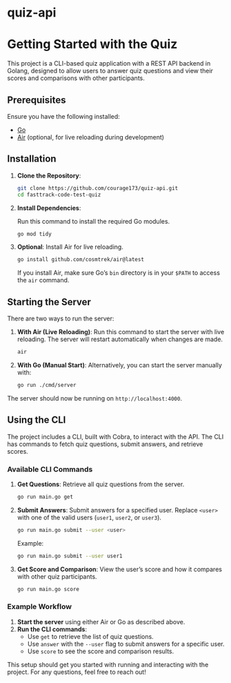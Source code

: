# quiz-api

# Getting Started with the Quiz

This project is a CLI-based quiz application with a REST API backend in Golang, designed to allow users to answer quiz questions and view their scores and comparisons with other participants.

## Prerequisites

Ensure you have the following installed:

- [Go](https://golang.org/doc/install)
- [Air](https://github.com/cosmtrek/air) (optional, for live reloading during development)

## Installation

1. **Clone the Repository**:

   ```bash
   git clone https://github.com/courage173/quiz-api.git
   cd fasttrack-code-test-quiz
   ```

2. **Install Dependencies**:

   Run this command to install the required Go modules.

   ```bash
   go mod tidy
   ```

3. **Optional**: Install Air for live reloading.

   ```bash
   go install github.com/cosmtrek/air@latest
   ```

   If you install Air, make sure Go’s `bin` directory is in your `$PATH` to access the `air` command.

## Starting the Server

There are two ways to run the server:

1. **With Air (Live Reloading)**:
   Run this command to start the server with live reloading. The server will restart automatically when changes are made.

   ```bash
   air
   ```

2. **With Go (Manual Start)**:
   Alternatively, you can start the server manually with:

   ```bash
   go run ./cmd/server
   ```

The server should now be running on `http://localhost:4000`.

## Using the CLI

The project includes a CLI, built with Cobra, to interact with the API. The CLI has commands to fetch quiz questions, submit answers, and retrieve scores.

### Available CLI Commands

1. **Get Questions**:
   Retrieve all quiz questions from the server.

   ```bash
   go run main.go get
   ```

2. **Submit Answers**:
   Submit answers for a specified user. Replace `<user>` with one of the valid users (`user1`, `user2`, or `user3`).

   ```bash
   go run main.go submit --user <user>
   ```

   Example:

   ```bash
   go run main.go submit --user user1
   ```

3. **Get Score and Comparison**:
   View the user’s score and how it compares with other quiz participants.

   ```bash
   go run main.go score
   ```

### Example Workflow

1. **Start the server** using either Air or Go as described above.
2. **Run the CLI commands**:
   - Use `get` to retrieve the list of quiz questions.
   - Use `answer` with the `--user` flag to submit answers for a specific user.
   - Use `score` to see the score and comparison results.

This setup should get you started with running and interacting with the project. For any questions, feel free to reach out!
